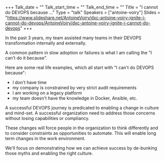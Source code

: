 +++
Talk_date = ""
Talk_start_time = ""
Talk_end_time = ""
Title = "I cannot do DEVOPS because ..."
Type = "talk"
Speakers = ["antoine-voiry"]
Slides = "https://www.slideshare.net/AntoineVoiry/dxc-antoine-voiry-ignite-i-cannot-do-devops/AntoineVoiry/dxc-antoine-voiry-ignite-i-cannot-do-devops"
+++

<p>In the past 3 years, my team assisted many teams in their DEVOPS transformation internally and externally.</p>

<p>A common pattern in slow adoption or failures is what I am calling the "I can't do it because".</p>

<p>Here are some real life examples, which all start with "I can't do DEVOPS because":</p>
<ul>
  <li>I don't have time</li>
  <li>my company is constrained by very strict audit requirements</li>
  <li>I am working on a legacy platform</li>
  <li>my team doesn't have the knowledge in Docker, Ansible, etc.</li>
</ul>
<p>A successful DEVOPS journey is predicated to enabling a change in culture and mind-set. A successful organization need to address those concerns without losing capabilities or compliancy.</p>

<p>These changes will force people in the organization to think differently and to consider constraints as opportunities to automate. This will enable long term changes in the work environment.</p>

<p>We'll focus on demonstrating how we can achieve success by de-bunking those myths and enabling the right culture.</p>
